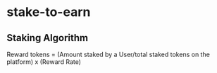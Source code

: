 # stake-to-earn
## Staking Algorithm
Reward tokens = (Amount staked by a User/total staked tokens on the platform) x (Reward Rate)
